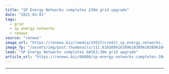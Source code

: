 ```yaml
---
title: "SP Energy Networks completes £30m grid upgrade"
date: "2021-03-01"
tags: 
  - grid
  - sp energy networks
  - renews
source: "renews"
image_url: "https://renews.biz//media/24537/credit_sp_energy_networks.jpeg?mode=crop&width=770&heightratio=0.6103896103896103896103896104&slimmage=true"
image_fp: "/assets/img/post_thumbnails/111.6103896103896103896103896104&slimmage=true"
lead: "SP Energy Networks completes &#163;30m grid upgrade"
article_url: "https://renews.biz/66806/sp-energy-networks-completes-30m-grid-upgrade/"
---
```


---
